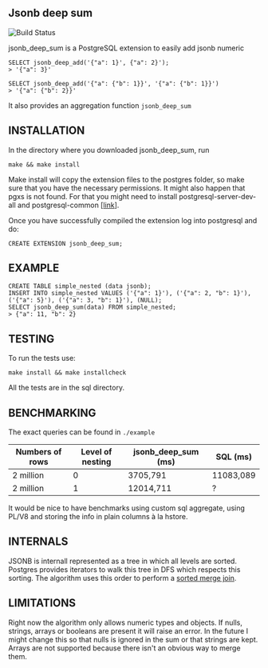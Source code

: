 ## Jsonb deep sum

![Build Status](https://travis-ci.org/furstenheim/jsonb_deep_sum.svg?branch=master)

jsonb_deep_sum is a PostgreSQL extension to easily add jsonb numeric

    SELECT jsonb_deep_add('{"a": 1}', {"a": 2}');
    > '{"a": 3}'
    
    SELECT jsonb_deep_add('{"a": {"b": 1}}', '{"a": {"b": 1}}')
    > '{"a": {"b": 2}}'
    
It also provides an aggregation function `jsonb_deep_sum`
    
## INSTALLATION
    
In the directory where you downloaded jsonb_deep_sum, run

    make && make install
    
Make install will copy the extension files to the postgres folder, so make sure that you have the necessary permissions.
It might also happen that pgxs is not found. For that you might need to install postgresql-server-dev-all and postgresql-common [[link](https://github.com/travis-ci/travis-ci/issues/2864)].


Once you have successfully compiled the extension log into postgresql and do:

    CREATE EXTENSION jsonb_deep_sum;
    


## EXAMPLE

    CREATE TABLE simple_nested (data jsonb);
    INSERT INTO simple_nested VALUES ('{"a": 1}'), ('{"a": 2, "b": 1}'), ('{"a": 5}'), ('{"a": 3, "b": 1}'), (NULL);
    SELECT jsonb_deep_sum(data) FROM simple_nested;
    > {"a": 11, "b": 2}


## TESTING

To run the tests use:

    make install && make installcheck

All the tests are in the sql directory.

## BENCHMARKING

The exact queries can be found in `./example`

| Numbers of rows | Level of nesting |  jsonb_deep_sum (ms) | SQL (ms)
| --------------- | ---------------- | --------------- | ------- |
| 2 million       | 0   | 3705,791 |  11083,089 |
| 2 million | 1 | 12014,711 | ?


It would be nice to have benchmarks using custom sql aggregate, using PL/V8 and storing the info in plain columns à la hstore.

## INTERNALS

JSONB is internall represented as a tree in which all levels are sorted.
 Postgres provides iterators to walk this tree in DFS which respects this sorting. The algorithm uses this order to perform a [sorted merge join](https://en.wikipedia.org/wiki/Sort-merge_join).
  
  
## LIMITATIONS

Right now the algorithm only allows numeric types and objects. If nulls, strings, arrays or booleans are present it will raise an error.
In the future I might change this so that nulls is ignored in the sum or that strings are kept. Arrays are not supported because there isn't an obvious way to merge them.
